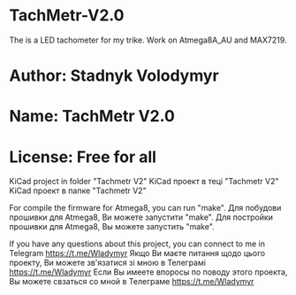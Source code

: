 # TachMetr-V2.0
The is a LED tachometer for my trike. Work on Atmega8A_AU and MAX7219.

# Author: Stadnyk Volodymyr
# Name: TachMetr V2.0	
#			
# License: Free for all		

KiCad project in folder "Tachmetr V2"
KiCad проект в теці "Tachmetr V2"
KiCad проект в папке "Tachmetr V2"

For compile the firmware for Atmega8, you can run "make".
Для побудови прошивки для Atmega8, Ви можете запустити "make".
Для постройки прошивки для Atmega8, Вы можете запустить "make".

If you have any questions about this project, you can connect to me in Telegram https://t.me/Wladymyr
Якщо Ви маєте питання щодо цього проекту, Ви можете зв'язатися зі мною в Телеграмі https://t.me/Wladymyr
Если Вы имеете впоросы по поводу этого проекта, Вы можете свзаться со мной в Телеграме https://t.me/Wladymyr
